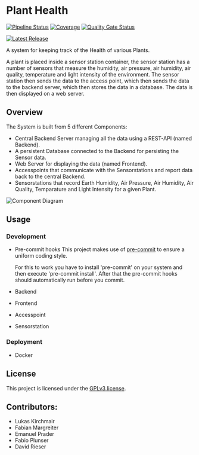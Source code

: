 # Plant Health

[![Pipeline Status](https://git.uibk.ac.at/informatik/qe/swess23/group1/g1t1/badges/main/pipeline.svg)](https://git.uibk.ac.at/informatik/qe/swess23/group1/g1t1/-/commits/main)
[![Coverage](https://qe-sonarqube.uibk.ac.at/api/project_badges/measure?project=SWESS23_G1T1&metric=coverage&token=sqb_e89c28cb541c824fa55ab0dd3a5581255c4a05a4)](https://qe-sonarqube.uibk.ac.at/dashboard?id=SWESS23_G1T1)
[![Quality Gate Status](https://qe-sonarqube.uibk.ac.at/api/project_badges/measure?project=SWESS23_G1T1&metric=alert_status&token=sqb_e89c28cb541c824fa55ab0dd3a5581255c4a05a4)](https://qe-sonarqube.uibk.ac.at/dashboard?id=SWESS23_G1T1)

[![Latest Release](https://git.uibk.ac.at/informatik/qe/swess23/group1/g1t1/-/badges/release.svg)](https://git.uibk.ac.at/informatik/qe/swess23/group1/g1t1/-/releases)

A system for keeping track of the Health of various Plants.


A plant is placed inside a sensor station container, the sensor station has a number of sensors that measure the humidity, air pressure, air humidity, air quality, temperature and light intensity of the environment.
The sensor station then sends the data to the access point, which then sends the data to the backend server, which then stores the data in a database.
The data is then displayed on a web server.

## Overview

The System is built from 5 different Components:

- Central Backend Server managing all the data using a REST-API (named Backend).
- A persistent Database connected to the Backend for persisting the Sensor data.
- Web Server for displaying the data (named Frontend).
- Accesspoints that communicate with the Sensorstations and report data back to the central Backend.
- Sensorstations that record Earth Humidity, Air Pressure, Air Humidity, Air Quality, Temparature and Light Intensity for a given Plant.

![Component Diagram](https://git.uibk.ac.at/informatik/qe/swess23/group1/g1t1/-/raw/media/Diagrams/component-diagram.drawio.png)

## Usage


### Development
- Pre-commit hooks
  This project makes use of [pre-commit](https://pre-commit.com) to ensure a uniform coding style.

  For this to work you have to install 'pre-commit' on your system and then execute 'pre-commit install'. After that the pre-commit hooks should automatically run before you commit.


- Backend 
- Frontend 
- Accesspoint
- Sensorstation

### Deployment 
- Docker

## License

This project is licensed under the [GPLv3 license].

[GPLv3 License]: https://git.uibk.ac.at/informatik/qe/swess23/group1/g1t1/-/blob/main/LICENSE

## Contributors:
- Lukas Kirchmair
- Fabian Margreiter
- Emanuel Prader
- Fabio Plunser 
- David Rieser
